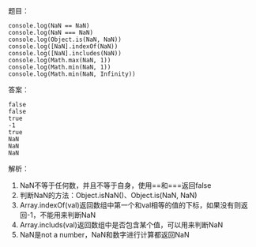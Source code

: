 题目：
```
console.log(NaN == NaN)
console.log(NaN === NaN)
console.log(Object.is(NaN, NaN))
console.log([NaN].indexOf(NaN))
console.log([NaN].includes(NaN))
console.log(Math.max(NaN, 1))
console.log(Math.min(NaN, 1))
console.log(Math.min(NaN, Infinity))
```

答案：
```
false
false
true
-1
true
NaN
NaN
NaN
```

解析：
1. NaN不等于任何数，并且不等于自身，使用==和===返回false
2. 判断NaN的方法：Object.isNaN()、Object.is(NaN, NaN)
3. Array.indexOf(val)返回数组中第一个和val相等的值的下标，如果没有则返回-1，不能用来判断NaN
4. Array.includs(val)返回数组中是否包含某个值，可以用来判断NaN
5. NaN是not a number，NaN和数字进行计算都返回NaN
